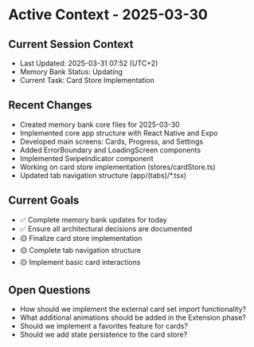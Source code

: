 # Active Context - 2025-03-30

## Current Session Context

- Last Updated: 2025-03-31 07:52 (UTC+2)
- Memory Bank Status: Updating
- Current Task: Card Store Implementation

## Recent Changes

- Created memory bank core files for 2025-03-30
- Implemented core app structure with React Native and Expo
- Developed main screens: Cards, Progress, and Settings
- Added ErrorBoundary and LoadingScreen components
- Implemented SwipeIndicator component
- Working on card store implementation (stores/cardStore.ts)
- Updated tab navigation structure (app/(tabs)/\*.tsx)

## Current Goals

- ✅ Complete memory bank updates for today
- ✅ Ensure all architectural decisions are documented
- 🟡 Finalize card store implementation
- 🟡 Complete tab navigation structure
- 🟡 Implement basic card interactions

## Open Questions

- How should we implement the external card set import functionality?
- What additional animations should be added in the Extension phase?
- Should we implement a favorites feature for cards?
- Should we add state persistence to the card store?
